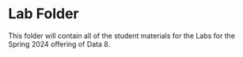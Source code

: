 # Lab Folder

This folder will contain all of the student materials for the Labs for the Spring 2024 offering of Data 8.